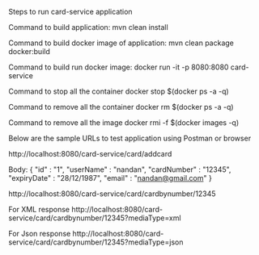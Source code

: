 Steps to run card-service application

Command to build application: mvn clean install

Command to build docker image of application: mvn clean package docker:build

Command to build run docker image: docker run -it -p 8080:8080 card-service

Command to stop all the container docker stop $(docker ps -a -q)

Command to remove all the container docker rm $(docker ps -a -q)

Command to remove all the image docker rmi -f $(docker images -q)

Below are the sample URLs to test application using Postman or browser


http://localhost:8080/card-service/card/addcard

Body:
{
    "id" : "1",
    "userName" : "nandan",
    "cardNumber" : "12345",
    "expiryDate" : "28/12/1987",
    "email" : "nandan@gmail.com"
}


http://localhost:8080/card-service/card/cardbynumber/12345

For XML response
http://localhost:8080/card-service/card/cardbynumber/12345?mediaType=xml

For Json response
http://localhost:8080/card-service/card/cardbynumber/12345?mediaType=json

